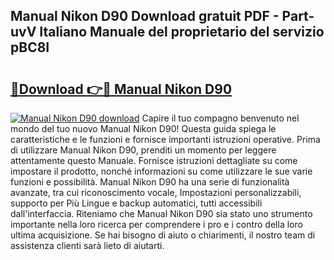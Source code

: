 ## Manual Nikon D90 Download gratuit PDF - Part-uvV Italiano Manuale del proprietario del servizio pBC8I

# <h2><a href="http://dfefr8a.blite.top/?on=Manual+Nikon+D90">🔗Download 👉🔴 Manual Nikon D90</a></h2>

[![Manual Nikon D90 download](https://i.imgur.com/lujVjoI.png)](http://dfefr8a.blite.top/?on=Manual+Nikon+D90)
Capire il tuo compagno benvenuto nel mondo del tuo nuovo Manual Nikon D90! Questa guida spiega le caratteristiche e le funzioni e fornisce importanti istruzioni operative. Prima di utilizzare Manual Nikon D90, prenditi un momento per leggere attentamente questo Manuale. Fornisce istruzioni dettagliate su come impostare il prodotto, nonché informazioni su come utilizzare le sue varie funzioni e possibilità. Manual Nikon D90 ha una serie di funzionalità avanzate, tra cui riconoscimento vocale, Impostazioni personalizzabili, supporto per Più Lingue e backup automatici, tutti accessibili dall'interfaccia. Riteniamo che Manual Nikon D90 sia stato uno strumento importante nella loro ricerca per comprendere i pro e i contro della loro ultima acquisizione. Se hai bisogno di aiuto o chiarimenti, il nostro team di assistenza clienti sarà lieto di aiutarti.
